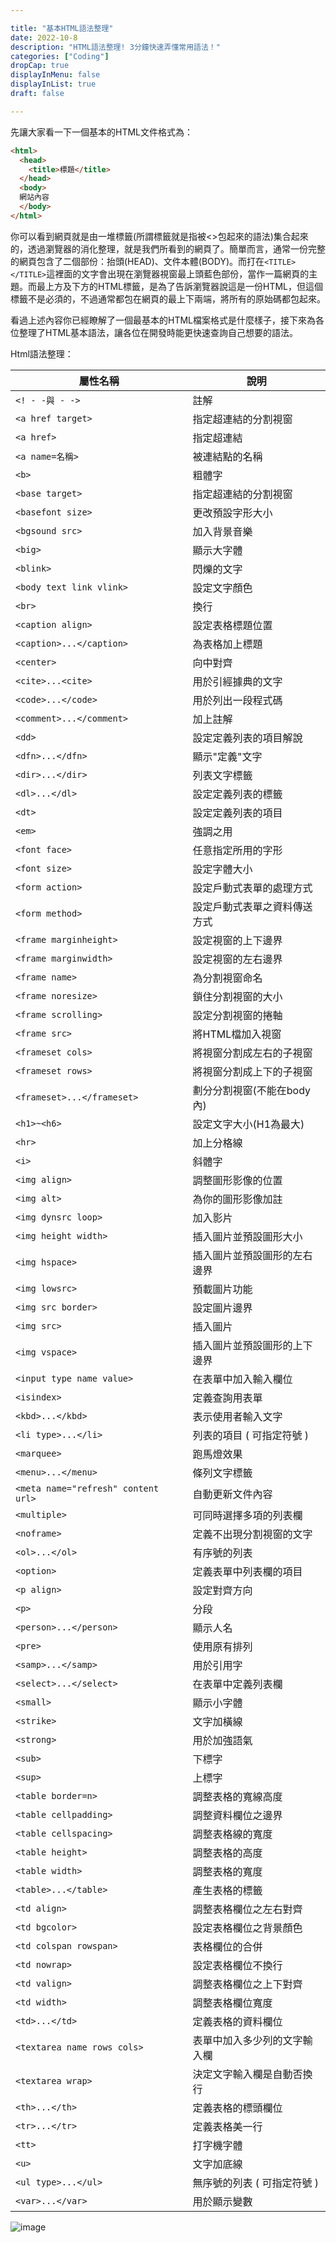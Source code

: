 ```yaml
---

title: "基本HTML語法整理"
date: 2022-10-8
description: "HTML語法整理! 3分鐘快速弄懂常用語法！"
categories: ["Coding"]
dropCap: true
displayInMenu: false
displayInList: true
draft: false

---
```


先讓大家看一下一個基本的HTML文件格式為：
```html
<html>
  <head>
    <title>標題</title>
  </head>
  <body>
  網站內容
  </body>
</html>
```
 
你可以看到網頁就是由一堆標籤(所謂標籤就是指被<>包起來的語法)集合起來的，透過瀏覽器的消化整理，就是我們所看到的網頁了。簡單而言，通常一份完整的網頁包含了二個部份：抬頭(HEAD)、文件本體(BODY)。而打在`<TITLE></TITLE>`這裡面的文字會出現在瀏覽器視窗最上頭藍色部份，當作一篇網頁的主題。而最上方及下方的HTML標籤，是為了告訴瀏覽器說這是一份HTML，但這個標籤不是必須的，不過通常都包在網頁的最上下兩端，將所有的原始碼都包起來。

看過上述內容你已經瞭解了一個最基本的HTML檔案格式是什麼樣子，接下來為各位整理了HTML基本語法，讓各位在開發時能更快速查詢自己想要的語法。

Html語法整理：

|	屬性名稱	|	說明	|
|	 -------------------------------------- 	|	 -------------------------------------- 	|
| `	<! - -與 - ->	` |	註解	|
| `	<a href target>	` |	指定超連結的分割視窗	|
| `	<a href>	` |	指定超連結	|
| `	<a name=名稱>	` |	被連結點的名稱	|
| `	<b>	` |	粗體字	|
| `	<base target>	` |	指定超連結的分割視窗	|
| `	<basefont size>	` |	更改預設字形大小	|
| `	<bgsound src>	` |	加入背景音樂	|
| `	<big>	` |	顯示大字體	|
| `	<blink>	` |	閃爍的文字	|
| `	<body text link vlink>	` |	設定文字顏色	|
| `	<br>	` |	換行	|
| `	<caption align>	` |	設定表格標題位置	|
| `	<caption>...</caption>	` |	為表格加上標題	|
| `	<center>	` |	向中對齊	|
| `	<cite>...<cite>	` |	用於引經據典的文字	|
| `	<code>...</code>	` |	用於列出一段程式碼	|
| `	<comment>...</comment>	` |	加上註解	|
| `	<dd>	` |	設定定義列表的項目解說	|
| `	<dfn>...</dfn>	` |	顯示"定義"文字	|
| `	<dir>...</dir>	` |	列表文字標籤	|
| `	<dl>...</dl>	` |	設定定義列表的標籤	|
| `	<dt>	` |	設定定義列表的項目	|
| `	<em>	` |	強調之用	|
| `	<font face>	` |	任意指定所用的字形	|
| `	<font size>	` |	設定字體大小	|
| `	<form action>	` |	設定戶動式表單的處理方式	|
| `	<form method>	` |	設定戶動式表單之資料傳送方式	|
| `	<frame marginheight>	` |	設定視窗的上下邊界	|
| `	<frame marginwidth>	` |	設定視窗的左右邊界	|
| `	<frame name>	` |	為分割視窗命名	|
| `	<frame noresize>	` |	鎖住分割視窗的大小	|
| `	<frame scrolling>	` |	設定分割視窗的捲軸	|
| `	<frame src>	` |	將HTML檔加入視窗	|
| `	<frameset cols>	` |	將視窗分割成左右的子視窗	|
| `	<frameset rows>	` |	將視窗分割成上下的子視窗	|
| `	<frameset>...</frameset>	` |	劃分分割視窗(不能在body內)	|
| `	<h1>~<h6>	` |	設定文字大小(H1為最大)	|
| `	<hr>	` |	加上分格線	|
| `	<i>	` |	斜體字	|
| `	<img align>	` |	調整圖形影像的位置	|
| `	<img alt>	` |	為你的圖形影像加註	|
| `	<img dynsrc loop>	` |	加入影片	|
| `	<img height width>	` |	插入圖片並預設圖形大小	|
| `	<img hspace>	` |	插入圖片並預設圖形的左右邊界	|
| `	<img lowsrc>	` |	預載圖片功能	|
| `	<img src border>	` |	設定圖片邊界	|
| `	<img src>	` |	插入圖片	|
| `	<img vspace>	` |	插入圖片並預設圖形的上下邊界	|
| `	<input type name value>	` |	在表單中加入輸入欄位	|
| `	<isindex>	` |	定義查詢用表單	|
| `	<kbd>...</kbd>	` |	表示使用者輸入文字	|
| `	<li type>...</li>	` |	列表的項目 ( 可指定符號 )	|
| `	<marquee>	` |	跑馬燈效果	|
| `	<menu>...</menu>	` |	條列文字標籤	|
| `	<meta name="refresh" content url>	` |	自動更新文件內容	|
| `	<multiple>	` |	可同時選擇多項的列表欄	|
| `	<noframe>	` |	定義不出現分割視窗的文字	|
| `	<ol>...</ol>	` |	有序號的列表	|
| `	<option>	` |	定義表單中列表欄的項目	|
| `	<p align>	` |	設定對齊方向	|
| `	<p>	` |	分段	|
| `	<person>...</person>	` |	顯示人名	|
| `	<pre>	` |	使用原有排列	|
| `	<samp>...</samp>	` |	用於引用字	|
| `	<select>...</select>	` |	在表單中定義列表欄	|
| `	<small>	` |	顯示小字體	|
| `	<strike>	` |	文字加橫線	|
| `	<strong>	` |	用於加強語氣	|
| `	<sub>	` |	下標字	|
| `	<sup>	` |	上標字	|
| `	<table border=n>	` |	調整表格的寬線高度	|
| `	<table cellpadding>	` |	調整資料欄位之邊界	|
| `	<table cellspacing>	` |	調整表格線的寬度	|
| `	<table height>	` |	調整表格的高度	|
| `	<table width>	` |	調整表格的寬度	|
| `	<table>...</table>	` |	產生表格的標籤	|
| `	<td align>	` |	調整表格欄位之左右對齊	|
| `	<td bgcolor>	` |	設定表格欄位之背景顏色	|
| `	<td colspan rowspan>	` |	表格欄位的合併	|
| `	<td nowrap>	` |	設定表格欄位不換行	|
| `	<td valign>	` |	調整表格欄位之上下對齊	|
| `	<td width>	` |	調整表格欄位寬度	|
| `	<td>...</td>	` |	定義表格的資料欄位	|
| `	<textarea name rows cols>	` |	表單中加入多少列的文字輸入欄	|
| `	<textarea wrap>	` |	決定文字輸入欄是自動否換行	|
| `	<th>...</th>	` |	定義表格的標頭欄位	|
| `	<tr>...</tr>	` |	定義表格美一行	|
| `	<tt>	` |	打字機字體	|
| `	<u>	` |	文字加底線	|
| `	<ul type>...</ul>	` |	無序號的列表 ( 可指定符號 )	|
| `	<var>...</var>	` |	用於顯示變數	|
![image](https://user-images.githubusercontent.com/61068739/198489664-87b1a473-869f-4219-8728-1c3b25bfe121.png)
